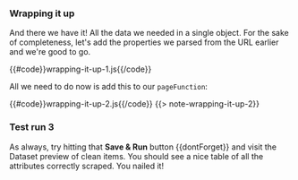 ### [](#wrap-up) Wrapping it up
And there we have it! All the data we needed in a single object. For the sake of completeness, let's add
the properties we parsed from the URL earlier and we're good to go.

{{#code}}wrapping-it-up-1.js{{/code}}

All we need to do now is add this to our `pageFunction`:

{{#code}}wrapping-it-up-2.js{{/code}}
{{> note-wrapping-it-up-2}}

### [](#test-run-3) Test run 3
As always, try hitting that **Save & Run** button {{dontForget}} and visit 
the Dataset preview of clean items. You should see a nice table of all the attributes correctly scraped.
You nailed it!
